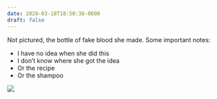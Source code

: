 ```yaml
---
date: 2020-03-18T18:50:38-0600
draft: false
---
```




Not pictured, the bottle of fake blood she made. Some important notes:

*   I have no idea when she did this
*   I don’t know where she got the idea
*   Or the recipe
*   Or the shampoo

![](/images/2020/ee70ef5757.jpg)



